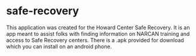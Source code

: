 # safe-recovery

This application was created for the Howard Center Safe Recovery. It is an app meant to assist folks with finding information on NARCAN training and access to Safe Recovery centers. There is a .apk provided for download which you can install on an android phone.
